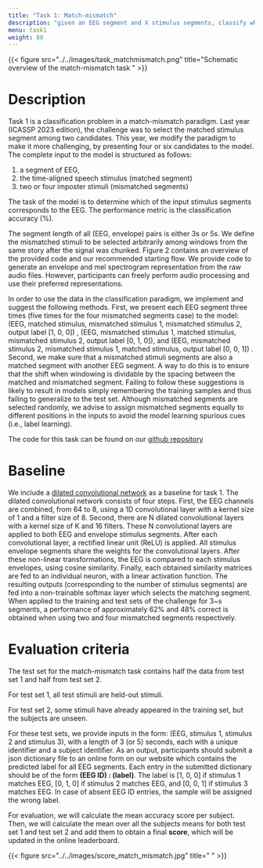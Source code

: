 ```yaml
---
title: "Task 1: Match-mismatch"
description: "given an EEG segment and X stimulus segments, classify which one of them corresponds to the EEG"
menu: task1
weight: 80
---
```

{{< figure src="../../images/task_matchmismatch.png" title="Schematic overview of the match-mismatch task " >}}

# Description

Task 1 is a classification problem in a match-mismatch paradigm. Last year (ICASSP 2023 edition), the challenge was to select the matched stimulus
segment among two candidates. This year, we modify the paradigm to make it more challenging, by presenting  four or six candidates to the model.  
The complete input to the model is structured as follows:

1) a segment of EEG, 
2) the time-aligned speech stimulus (matched segment)
3) two or four imposter stimuli (mismatched segments) 

The task of the model is to determine which of the input stimulus segments corresponds to the EEG. The performance metric is the classification accuracy (%).

The segment length of all (EEG, envelope) pairs is either 3s or 5s. We define the mismatched stimuli to be selected arbitrarily among windows from the same story after the signal was chunked.
Figure 2 contains an overview of the provided code and our recommended starting flow. We provide code to generate an envelope and
mel spectrogram representation from the raw audio files. However, participants can freely perform audio processing and use their preferred
representations.

In order to use the data in the classification paradigm, we implement and suggest the following methods. First, we present each EEG
segment three times (five times for the four mismatched segments case) to the model: (EEG, matched stimulus, mismatched stimulus 1, mismatched stimulus 2, output label [1, 0, 0]) 
, (EEG, mismatched stimulus 1, matched stimulus, mismatched stimulus 2, output label [0, 1, 0]), and (EEG, mismatched stimulus 2, mismatched stimulus 1, matched stimulus, output label [0, 0, 1]) . 
Second, we make sure that a mismatched stimuli segments are also a matched segment with another EEG segment.
A way to do this is to ensure that the shift when windowing is dividable by the spacing between the matched and mismatched
segment. Failing to follow these suggestions is likely to result in models simply remembering the training samples and thus failing to
generalize to the test set. Although mismatched segments are selected randomly, we advise to assign mismatched segments equally to different 
positions in the inputs to avoid the model learning spurious cues (i.e., label learning).

The code for this task can be found on our [github repository](https://github.com/exporl/auditory-eeg-challenge-2024-code)

# Baseline

We include a [dilated convolutional network](https://ieeexplore.ieee.org/abstract/document/9287417?casa_token=t5BXK65duSYAAAAA:10B8PKULBXtxlxTZ6C_w1KoBIsELHfnkj4-QQ8EogEitMLnYKJmXcmZUabLF1AwyiO-qU3f-KKuc )  as a baseline for task 1. The dilated convolutional network consists of four steps. First, the
EEG channels are combined, from 64 to 8, using a 1D convolutional layer with a kernel size of 1 and a filter size of 8. Second, there are
N dilated convolutional layers with a kernel size of K and 16 filters. These N convolutional layers are applied to both EEG and envelope
stimulus segments. After each convolutional layer, a rectified linear unit (ReLU) is applied. All stimulus envelope segments share the
weights for the convolutional layers. After these non-linear transformations, the EEG is compared to each stimulus envelopes, using cosine
similarity. Finally, each obtained similarity matrices are fed to an individual neuron, with a linear activation function. The resulting outputs 
(corresponding to the number of stimulus segments) are fed into a non-trainable softmax layer which selects the matching segment. 
When applied to the training and test sets of the challenge for 3~s segments, a performance of approximately 62% and 48% correct is obtained when 
using two and four mismatched segments respectively.

 
# Evaluation criteria

The test set for the match-mismatch task contains half the data from test set 1 and half from test set 2. 

For test set 1, all test stimuli are
held-out stimuli. 

For test set 2, some stimuli have already appeared in the training set, but the subjects are unseen.


For these test sets, we provide inputs in the form: (EEG, stimulus 1, stimulus 2 and stimulus 3), with a length of 3 (or 5) seconds, each with a unique identifier
and a subject identifier. As an output, participants should submit a json dictionary file to an online form on our website which contains the
predicted label for all EEG segments. Each entry in the submitted dictionary should be of the form **(EEG ID) : (label)**. The label is [1, 0, 0] if stimulus 1 matches EEG, [0, 1, 0] if stimulus 2 matches EEG, and [0, 0, 1] if stimulus 3 matches EEG. 
In case of absent EEG ID entries, the sample will be assigned the wrong label.


For evaluation, we will calculate the mean accuracy score per subject. Then, we will calculate the mean over all the subjects means for both 
test set 1 and test set 2 and add them to obtain a final **score**, which will be updated in the online leaderboard. 


{{< figure src="../../images/score_match_mismatch.jpg" title=" " >}}


